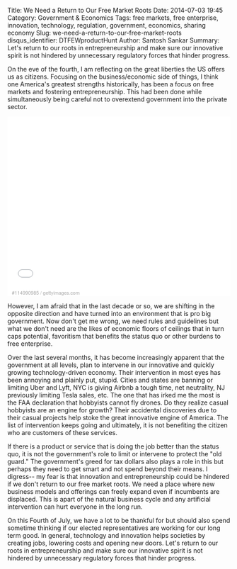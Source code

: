 Title: We Need a Return to Our Free Market Roots
Date: 2014-07-03 19:45
Category: Government & Economics
Tags: free markets, free enterprise, innovation, technology, regulation, government, economics, sharing economy
Slug: we-need-a-return-to-our-free-market-roots
disqus_identifier: DTFEWproductHunt
Author: Santosh Sankar
Summary: Let's return to our roots in entrepreneurship and make sure our innovative spirit is not hindered by unnecessary regulatory forces that hinder progress.

On the eve of the fourth, I am reflecting on the great liberties the US offers us as citizens. Focusing on the business/economic side of things, I think one America's greatest strengths historically, has been a focus on free markets and fostering entrepreneurship. This had been done while simultaneously being careful not to overextend government into the private sector. 

<div style="background-color:#fff;display:inline-block;font-family:'Helvetica Neue',Arial,sans-serif;color:#a7a7a7;font-size:11px;width:100%;max-width:594px;min-width:300px;"><div style="overflow:hidden;position:relative;height:0;padding:66.666667% 0 49px 0;width:100%;"><iframe src="//embed.gettyimages.com/embed/114990985?et=9E10pbtUSVBoFXRWe2mKSw&sig=3dPTfhSKBafyZLxyKalPQulxb5zcG4n353fbZ9OG2W0=" width="594" height="445" scrolling="no" frameborder="0" style="display:inline-block;position:absolute;top:0;left:0;width:100%;height:100%;"></iframe></div><p style="margin:0;"></p><div style="padding:0;margin:4px 0 0 10px;text-align:left;"><a href="http://www.gettyimages.com/detail/114990985" target="_blank" style="color:#a7a7a7;text-decoration:none;font-weight:normal !important;border:none;display:inline-block;">#114990985</a> / <a href="http://www.gettyimages.com" target="_blank" style="color:#a7a7a7;text-decoration:none;font-weight:normal !important;border:none;display:inline-block;">gettyimages.com</a></div></div>

However, I am afraid that in the last decade or so, we are shifting in the opposite direction and have turned into an environment that is pro big government. Now don't get me wrong, we need rules and guidelines but what we don't need are the likes of economic floors of ceilings that in turn caps potential, favoritism that benefits the status quo or other burdens to free enterprise.

Over the last several months, it has become increasingly apparent that the government at all levels, plan to intervene in our innovative and quickly growing technology-driven economy. Their intervention in most eyes has been annoying and plainly put, stupid. Cities and states are banning or limiting Uber and Lyft, NYC is giving Airbnb a tough time, net neutrality, NJ previously limiting Tesla sales, etc. The one that has irked me the most is the FAA declaration that hobbyists cannot fly drones. Do they realize casual hobbyists are an engine for growth? Their accidental discoveries due to their casual projects help stoke the great innovative engine of America. The list of intervention keeps going and ultimately, it is not benefiting the citizen who are customers of these services. 

If there is a product or service that is doing the job better than the status quo, it is not the government's role to limit or intervene to protect the "old guard." The government's greed for tax dollars also plays a role in this but perhaps they need to get smart and not spend beyond their means. I digress-- my fear is that innovation and entrepreneurship could be hindered if we don't return to our free market roots. We need a place where new business models and offerings can freely expand even if incumbents are displaced. This is apart of the natural business cycle and any artificial intervention can hurt everyone in the long run.

On this Fourth of July, we have a lot to be thankful for but should also spend sometime thinking if our elected representatives are working for our long term good. In general, technology and innovation helps societies by creating jobs, lowering costs and opening new doors. Let's return to our roots in entrepreneurship and make sure our innovative spirit is not hindered by unnecessary regulatory forces that hinder progress.